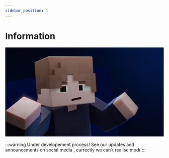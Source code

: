 ```yaml
---
sidebar_position: 1
---
```


# Information
![welcome0001.png](welcome0001.png)

:::warning Under developement process!
See our updates and announcements on social media , currectly we can`t realise mod(
:::

